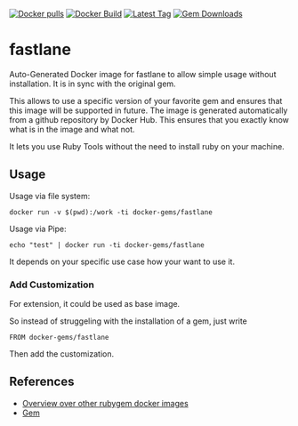 [![Docker pulls](https://img.shields.io/docker/pulls/rubygem/fastlane.svg)](https://hub.docker.com/r/rubygem/fastlane/)
[![Docker Build](https://img.shields.io/docker/automated/rubygem/fastlane.svg)](https://hub.docker.com/r/rubygem/fastlane/)
[![Latest Tag](https://img.shields.io/github/tag/docker-rubygem/fastlane.svg)](https://hub.docker.com/r/rubygem/fastlane/)
[![Gem Downloads](https://img.shields.io/gem/dt/fastlane.svg)](https://rubygems.org/gems/fastlane/)
# fastlane

Auto-Generated Docker image for fastlane to allow simple usage without installation.
It is in sync with the original gem.

This allows to use a specific version of your favorite gem and ensures that this image will be supported in future.
The image is generated automatically from a github repository by Docker Hub.
This ensures that you exactly know what is in the image and what not.

It lets you use Ruby Tools without the need to install ruby on your machine.

## Usage

Usage via file system:

`docker run -v $(pwd):/work -ti docker-gems/fastlane`

Usage via Pipe:

`echo "test" | docker run -ti docker-gems/fastlane`

It depends on your specific use case how your want to use it.

### Add Customization

For extension, it could be used as base image.

So instead of struggeling with the installation of a gem, just write

`FROM docker-gems/fastlane`

Then add the customization.

## References

 - [Overview over other rubygem docker images](https://github.com/thinkbot/docker-rubygem)
 - [Gem](https://rubygems.org/gems/fastlane/)

